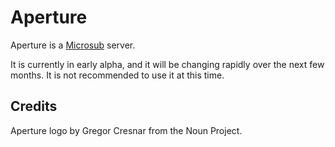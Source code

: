 Aperture
========

Aperture is a [Microsub](https://indieweb.org/Microsub) server.

It is currently in early alpha, and it will be changing rapidly over the next few months. It is not recommended to use it at this time.



Credits
-------

Aperture logo by Gregor Cresnar from the Noun Project.


